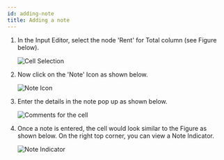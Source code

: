 ```yaml
---
id: adding-note
title: Adding a note
---
```

1.  In the Input Editor, select the node 'Rent' for Total column (see
    Figure below).

    ![Cell Selection](assets//pl34.png)

2.  Now click on the 'Note' Icon as shown below.

    ![Note Icon](assets//pl35.png)

3.  Enter the details in the note pop up as shown below.

    ![Comments for the cell](assets//pl36.png)

4.  Once a note is entered, the cell would look similar to the Figure as
    shown below. On the right top corner, you can view a Note Indicator.

    ![Note Indicator](assets//pl37.png)